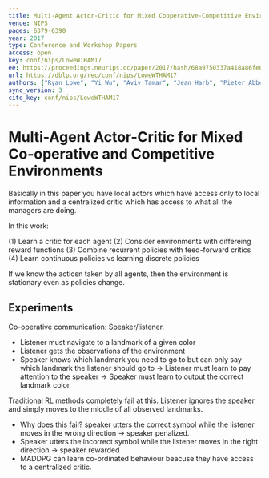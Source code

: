 ```yaml
---
title: Multi-Agent Actor-Critic for Mixed Cooperative-Competitive Environments.
venue: NIPS
pages: 6379-6390
year: 2017
type: Conference and Workshop Papers
access: open
key: conf/nips/LoweWTHAM17
ee: https://proceedings.neurips.cc/paper/2017/hash/68a9750337a418a86fe06c1991a1d64c-Abstract.html
url: https://dblp.org/rec/conf/nips/LoweWTHAM17
authors: ["Ryan Lowe", "Yi Wu", "Aviv Tamar", "Jean Harb", "Pieter Abbeel", "Igor Mordatch"]
sync_version: 3
cite_key: conf/nips/LoweWTHAM17
---
```

# Multi-Agent Actor-Critic for Mixed Co-operative and Competitive Environments

Basically in this paper you have local actors which have access only
to local information and a centralized critic which has access to
what all the managers are doing.

In this work:

 (1) Learn a critic for each agent
 (2) Consider environments with differeing reward functions
 (3) Combine recurrent policies with feed-forward critics
 (4) Learn continuous policies vs learning discrete policies

If we know the actiosn taken by all agents, then the environment is
stationary even as policies change.

## Experiments

Co-operative communication: Speaker/listener.

 - Listener must navigate to a landmark of a given color
 - Listener gets the observations of the environment
 - Speaker knows which landmark you need to go to but
   can only say which landmark the listener should go to
   -> Listener must learn to pay attention to the speaker
   -> Speaker must learn to output the correct landmark color

Traditional RL methods completely fail at this. Listener ignores the
speaker and simply moves to the middle of all observed landmarks.

 - Why does this fail? speaker utters the correct symbol while the
   listener moves in the wrong direction -> speaker penalized.
 - Speaker utters the incorrect symbol while the listener moves in
   the right direction -> speaker rewarded
 - MADDPG can learn co-ordinated behaviour beacuse they have access
   to a centralized critic.